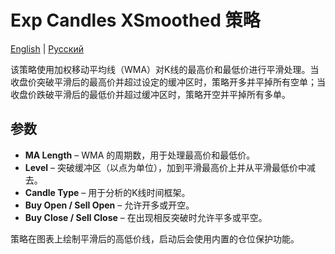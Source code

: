 # Exp Candles XSmoothed 策略
[English](README.md) | [Русский](README_ru.md)

该策略使用加权移动平均线（WMA）对K线的最高价和最低价进行平滑处理。当收盘价突破平滑后的最高价并超过设定的缓冲区时，策略开多并平掉所有空单；当收盘价跌破平滑后的最低价并超过缓冲区时，策略开空并平掉所有多单。

## 参数
- **MA Length** – WMA 的周期数，用于处理最高价和最低价。
- **Level** – 突破缓冲区（以点为单位），加到平滑最高价上并从平滑最低价中减去。
- **Candle Type** – 用于分析的K线时间框架。
- **Buy Open / Sell Open** – 允许开多或开空。
- **Buy Close / Sell Close** – 在出现相反突破时允许平多或平空。

策略在图表上绘制平滑后的高低价线，启动后会使用内置的仓位保护功能。
